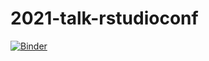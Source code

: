 # 2021-talk-rstudioconf

[![Binder](https://mybinder.org/badge_logo.svg)](https://mybinder.org/v2/gh/machow/2021-rstudioconf-talk/main?urlpath=rstudio)
